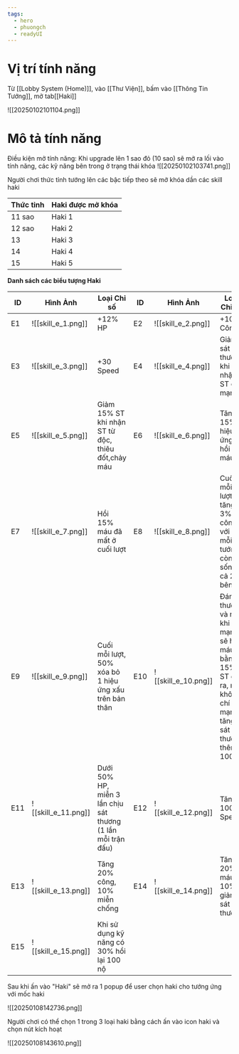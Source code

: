 ```yaml
---
tags:
  - hero
  - phuongch
  - readyUI
---
```

# Vị trí tính năng
Từ [[Lobby System (Home)]], vào [[Thư Viện]], bấm vào [[Thông Tin Tướng]], mở tab[[Haki]]

![[20250102101104.png]]

# Mô tả tính năng
Điều kiện mở tính năng: Khi upgrade lên 1 sao đỏ (10 sao) sẽ mở ra lối vào tính năng, các kỹ năng bên trong ở trạng thái khóa
![[20250102103741.png]]

Người chơi thức tỉnh tướng lên các bậc tiếp theo sẽ mở khóa dần các skill haki


| Thức tỉnh | Haki được mở khóa |
| --------- | ----------------- |
| 11 sao    | Haki 1            |
| 12 sao    | Haki 2            |
| 13        | Haki 3            |
| 14        | Haki 4            |
| 15        | Haki 5            |

**Danh sách các biểu tượng Haki**

| ID    | Hình Ảnh             | Loại Chỉ số                                                  | ID    | Hình Ảnh             | Loại Chỉ số                                                                                                |
| ----- | -------------------- | ------------------------------------------------------------ | ----- | -------------------- | ---------------------------------------------------------------------------------------------------------- |
| E1    | ![[skill_e_1.png]]   | +12% HP                                                      | E2    | ![[skill_e_2.png]]   | +10% Công                                                                                                  |
| E3    | ![[skill_e_3.png]]   | +30 Speed                                                    | E4    | ![[skill_e_4.png]]   | Giảm sát thương khi nhận ST chí mạng                                                                       |
| E5    | ![[skill_e_5.png]]   | Giảm 15% ST khi nhận ST từ độc, thiêu đốt,chảy máu           | E6    | ![[skill_e_6.png]]   | Tăng 15% hiệu ứng hồi máu                                                                                  |
| E7    | ![[skill_e_7.png]]   | Hồi 15% máu đã mất ở cuối lượt                               | E8    | ![[skill_e_8.png]]   | Cuối mỗi lượt tăng 3% công với mỗi tướng còn sống ở cả 2 bên                                               |
| E9    | ![[skill_e_9.png]]   | Cuối mỗi lượt, 50% xóa bỏ 1 hiệu ứng xấu trên bản thân       | E10   | ![[skill_e_10.png]]  | Đánh thường và nộ khi chí mạng sẽ hồi máu bằng 15% ST gây ra, nếu không chí mạng tăng sát thương thêm 100% |
| E11   | ![[skill_e_11.png]]  | Dưới 50% HP, miễn 3 lần chịu sát thương (1 lần mỗi trận đấu) | E12   | ![[skill_e_12.png]]  | Tăng 100 Speed                                                                                             |
| E13   | ![[skill_e_13.png]]  | Tăng 20% công, 10% miễn chống                                | E14   | ![[skill_e_14.png]]  | Tăng 20% máu, 10% giảm sát thương                                                                          |
| E15   | ![[skill_e_15.png]]  | Khi sử dụng kỹ năng có 30% hồi lại 100 nộ                    |       |                      |                                                                                                            |

Sau khi ấn vào "Haki" sẽ mở ra 1 popup để user chọn haki cho tướng ứng với mốc haki

![[20250108142736.png]]

Người chơi có thể chọn 1 trong 3 loại haki bằng cách ấn vào icon haki và chọn nút kích hoạt

![[20250108143610.png]]